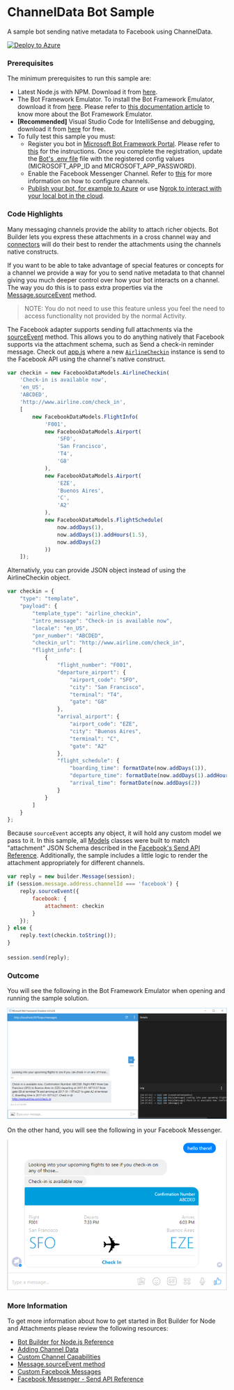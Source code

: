 # ChannelData Bot Sample

A sample bot sending native metadata to Facebook using ChannelData.

[![Deploy to Azure][Deploy Button]][Deploy Node/ChannelData]

[Deploy Button]: https://azuredeploy.net/deploybutton.png
[Deploy Node/ChannelData]: https://azuredeploy.net

### Prerequisites

The minimum prerequisites to run this sample are:
* Latest Node.js with NPM. Download it from [here](https://nodejs.org/en/download/).
* The Bot Framework Emulator. To install the Bot Framework Emulator, download it from [here](https://emulator.botframework.com/). Please refer to [this documentation article](https://github.com/microsoft/botframework-emulator/wiki/Getting-Started) to know more about the Bot Framework Emulator.
* **[Recommended]** Visual Studio Code for IntelliSense and debugging, download it from [here](https://code.visualstudio.com/) for free.
*  To fully test this sample you must:
    *  Register you bot in [Microsoft Bot Framework Portal](https://dev.botframework.com/bots). Please refer to [this](https://docs.microsoft.com/en-us/bot-framework/portal-register-bot) for the instructions. Once you complete the registration, update the [Bot's .env file](.env) file with the registered config values (MICROSOFT_APP_ID and MICROSOFT_APP_PASSWORD). 
    *  Enable the Facebook Messenger Channel. Refer to [this](https://docs.microsoft.com/en-us/bot-framework/portal-configure-channels) for more information on how to configure channels.
    *  [Publish your bot, for example to Azure](https://docs.microsoft.com/en-us/bot-framework/portal-submit-bot-directory) or use [Ngrok to interact with your local bot in the cloud](https://blogs.msdn.microsoft.com/jamiedalton/2016/07/29/ms-bot-framework-ngrok/).

### Code Highlights

Many messaging channels provide the ability to attach richer objects. Bot Builder lets you express these attachments in a cross channel way and [connectors](https://docs.botframework.com/en-us/node/builder/chat-reference/interfaces/_botbuilder_d_.iconnector.html) will do their best to render the attachments using the channels native constructs.

If you want to be able to take advantage of special features or concepts for a channel we provide a way for you to send native metadata to that channel giving you much deeper control over how your bot interacts on a channel. The way you do this is to pass extra properties via the [Message.sourceEvent](https://docs.botframework.com/en-us/node/builder/chat-reference/classes/_botbuilder_d_.message.html#sourceevent) method.

> NOTE: You do not need to use this feature unless you feel the need to access functionality not provided by the normal Activity.

The Facebook adapter supports sending full attachments via the [sourceEvent](https://docs.botframework.com/en-us/node/builder/chat-reference/classes/_botbuilder_d_.message.html#sourceevent) method. This allows you to do anything natively that Facebook supports via the attachment schema, such as Send a check-in reminder message.
Check out [app.js](app.js#L28-L54) where a new [`AirlineCheckin`](facebook-channeldata.js#L4-L24) instance is send to the Facebook API using the channel's native construct.

````JavaScript
var checkin = new FacebookDataModels.AirlineCheckin(
    'Check-in is available now',
    'en_US',
    'ABCDED',
    'http://www.airline.com/check_in',
    [
        new FacebookDataModels.FlightInfo(
            'F001',
            new FacebookDataModels.Airport(
                'SFO',
                'San Francisco',
                'T4',
                'G8'
            ),
            new FacebookDataModels.Airport(
                'EZE',
                'Buenos Aires',
                'C',
                'A2'
            ),
            new FacebookDataModels.FlightSchedule(
                now.addDays(1),
                now.addDays(1).addHours(1.5),
                now.addDays(2)
            ))
    ]);
````

Alternativly, you can provide JSON object instead of using the AirlineCheckin object.

````JavaScript
var checkin = {
    "type": "template",
    "payload": {
        "template_type": "airline_checkin",
        "intro_message": "Check-in is available now",
        "locale": "en_US",
        "pnr_number": "ABCDED",
        "checkin_url": "http://www.airline.com/check_in",
        "flight_info": [
            {
                "flight_number": "F001",
                "departure_airport": {
                    "airport_code": "SFO",
                    "city": "San Francisco",
                    "terminal": "T4",
                    "gate": "G8"
                },
                "arrival_airport": {
                    "airport_code": "EZE",
                    "city": "Buenos Aires",
                    "terminal": "C",
                    "gate": "A2"
                },
                "flight_schedule": {
                    "boarding_time": formatDate(now.addDays(1)),
                    "departure_time": formatDate(now.addDays(1).addHours(1.5)),
                    "arrival_time": formatDate(now.addDays(2))
                }
            }
        ]
    }
};
````

Because `sourceEvent` accepts any object, it will hold any custom model we pass to it. In this sample, all [Models](facebook-channeldata.js) classes were built to match "attachment" JSON Schema described in the [Facebook's Send API Reference](https://developers.facebook.com/docs/messenger-platform/send-api-reference).
Additionally, the sample includes a little logic to render the attachment appropriately for different channels.

````JavaScript
var reply = new builder.Message(session);
if (session.message.address.channelId === 'facebook') {
    reply.sourceEvent({
        facebook: {
            attachment: checkin
        }
    });
} else {
    reply.text(checkin.toString());
}

session.send(reply);
````
### Outcome

You will see the following in the Bot Framework Emulator when opening and running the sample solution.

![Sample Outcome Emulator](images/outcome-emulator.png)

On the other hand, you will see the following in your Facebook Messenger.

![Sample Outcome Facebook](images/outcome-facebook.png)

### More Information

To get more information about how to get started in Bot Builder for Node and Attachments please review the following resources:
* [Bot Builder for Node.js Reference](https://docs.microsoft.com/en-us/bot-framework/nodejs/)
* [Adding Channel Data](https://docs.botframework.com/en-us/core-concepts/channeldata)
* [Custom Channel Capabilities](https://docs.botframework.com/en-us/csharp/builder/sdkreference/channels.html)
* [Message.sourceEvent method](https://docs.botframework.com/en-us/node/builder/chat-reference/classes/_botbuilder_d_.message.html#sourceeventl)
* [Custom Facebook Messages](https://docs.botframework.com/en-us/csharp/builder/sdkreference/channels.html#customfacebookmessages)
* [Facebook Messenger - Send API Reference](https://developers.facebook.com/docs/messenger-platform/send-api-reference/airline-checkin-template)
